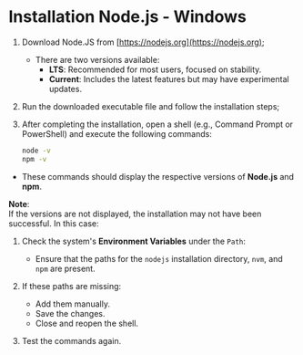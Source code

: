 # Installation Node.js - Windows

1. Download Node.JS from [https://nodejs.org](https://nodejs.org);
   - There are two versions available:
     - **LTS**: Recommended for most users, focused on stability.
     - **Current**: Includes the latest features but may have experimental updates.

2. Run the downloaded executable file and follow the installation steps;

3. After completing the installation, open a shell (e.g., Command Prompt or PowerShell) and execute the following commands:
   ```bash
   node -v
   npm -v
- These commands should display the respective versions of **Node.js** and **npm**.

**Note**:  
If the versions are not displayed, the installation may not have been successful. In this case:

1. Check the system's **Environment Variables** under the `Path`:
    - Ensure that the paths for the `nodejs` installation directory, `nvm`, and `npm` are present.

2. If these paths are missing:
    - Add them manually.
    - Save the changes.
    - Close and reopen the shell.

3. Test the commands again.